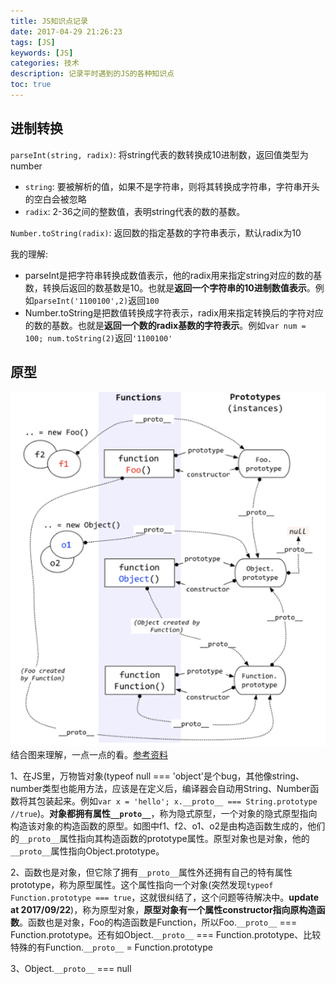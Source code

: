 ```yaml
---
title: JS知识点记录
date: 2017-04-29 21:26:23
tags: [JS]
keywords: [JS]
categories: 技术
description: 记录平时遇到的JS的各种知识点
toc: true
---
```

## 进制转换
`parseInt(string, radix)`: 将string代表的数转换成10进制数，返回值类型为number
  * `string`: 要被解析的值，如果不是字符串，则将其转换成字符串，字符串开头的空白会被忽略
  * `radix`: 2-36之间的整数值，表明string代表的数的基数。

`Number.toString(radix)`: 返回数的指定基数的字符串表示，默认radix为10

我的理解:
  * parseInt是把字符串转换成数值表示，他的radix用来指定string对应的数的基数，转换后返回的数基数是10。也就是**返回一个字符串的10进制数值表示**。例如`parseInt('1100100',2)`返回`100`
  * Number.toString是把数值转换成字符表示，radix用来指定转换后的字符对应的数的基数。也就是**返回一个数的radix基数的字符表示**。例如`var num = 100; num.toString(2)`返回`'1100100'`

## 原型
![](JS知识点记录/prototype.jpg)
结合图来理解，一点一点的看。[参考资料](http://www.cnblogs.com/smoothLily/p/4745856.html)

1、在JS里，万物皆对象(typeof null === 'object'是个bug，其他像string、number类型也能用方法，应该是在定义后，编译器会自动用String、Number函数将其包装起来。例如`var x = 'hello'; x.__proto__ === String.prototype //true`)。**对象都拥有属性`__proto__`**，称为隐式原型，一个对象的隐式原型指向构造该对象的构造函数的原型。如图中f1、f2、o1、o2是由构造函数生成的，他们的`__proto__`属性指向其构造函数的prototype属性。原型对象也是对象，他的`__proto__`属性指向Object.prototype。

2、函数也是对象，但它除了拥有`__proto__`属性外还拥有自己的特有属性prototype，称为原型属性。这个属性指向一个对象(突然发现`typeof Function.prototype === true`，这就很纠结了，这个问题等待解决中。**update at 2017/09/22**)，称为原型对象，**原型对象有一个属性constructor指向原构造函数**。函数也是对象，Foo的构造函数是Function，所以Foo.`__proto__` === Function.prototype。还有如Object.`__proto__` === Function.prototype、比较特殊的有Function.`__proto__` = Function.prototype

3、Object.`__proto__` === null
